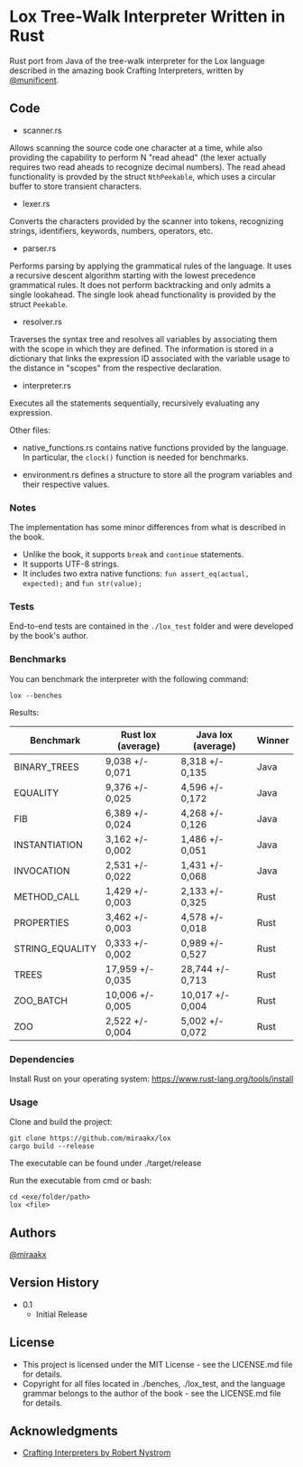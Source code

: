 # Lox Tree-Walk Interpreter Written in Rust

Rust port from Java of the tree-walk interpreter for the Lox language described in the amazing book Crafting Interpreters, written by [@munificent](https://github.com/munificent).

## Code

* scanner.rs

Allows scanning the source code one character at a time, while also providing the capability to perform N "read ahead" (the lexer actually requires two read aheads to recognize decimal numbers). The read ahead functionality is provded by the struct `NthPeekable`, which uses a circular buffer to store transient characters.

* lexer.rs

Converts the characters provided by the scanner into tokens, recognizing strings, identifiers, keywords, numbers, operators, etc.

* parser.rs

Performs parsing by applying the grammatical rules of the language. It uses a recursive descent algorithm starting with the lowest precedence grammatical rules. It does not perform backtracking and only admits a single lookahead. The single look ahead functionality is provided by the struct `Peekable`.

* resolver.rs

Traverses the syntax tree and resolves all variables by associating them with the scope in which they are defined. The information is stored in a dictionary that links the expression ID associated with the variable usage to the distance in "scopes" from the respective declaration.

* interpreter.rs

Executes all the statements sequentially, recursively evaluating any expression.

Other files:

* native_functions.rs contains native functions provided by the language. In particular, the `clock()` function is needed for benchmarks.

* environment.rs defines a structure to store all the program variables and their respective values.

### Notes

The implementation has some minor differences from what is described in the book.

* Unlike the book, it supports `break` and `continue` statements.
* It supports UTF-8 strings.
* It includes two extra native functions: `fun assert_eq(actual, expected);` and `fun str(value); `

### Tests

End-to-end tests are contained in the `./lox_test` folder and were developed by the book's author.

### Benchmarks

You can benchmark the interpreter with the following command:
```
lox --benches
```

Results:

Benchmark        | Rust lox (average) | Java lox (average)  | Winner
---------------- | ------------------ | --------------------|--------
BINARY_TREES     |  9,038 +/- 0,071   |  8,318 +/- 0,135    | Java
EQUALITY         |  9,376 +/- 0,025   |  4,596 +/- 0,172    | Java
FIB              |  6,389 +/- 0,024   |  4,268 +/- 0,126    | Java
INSTANTIATION    |  3,162 +/- 0,002   |  1,486 +/- 0,051    | Java
INVOCATION       |  2,531 +/- 0,022   |  1,431 +/- 0,068    | Java
METHOD_CALL      |  1,429 +/- 0,003   |  2,133 +/- 0,325    | Rust
PROPERTIES       |  3,462 +/- 0,003   |  4,578 +/- 0,018    | Rust
STRING_EQUALITY  |  0,333 +/- 0,002   |  0,989 +/- 0,527    | Rust
TREES            | 17,959 +/- 0,035   | 28,744 +/- 0,713    | Rust
ZOO_BATCH        | 10,006 +/- 0,005   | 10,017 +/- 0,004    | Rust
ZOO              |  2,522 +/- 0,004   |  5,002 +/- 0,072    | Rust

### Dependencies

Install Rust on your operating system: https://www.rust-lang.org/tools/install

### Usage

Clone and build the project:
```
git clone https://github.com/miraakx/lox
cargo build --release
```
The executable can be found under ./target/release

Run the executable from cmd or bash:
```
cd <exe/folder/path>
lox <file>
```

## Authors

[@miraakx](https://github.com/miraakx)

## Version History

* 0.1
    * Initial Release

## License

* This project is licensed under the MIT License - see the LICENSE.md file for details.
* Copyright for all files located in ./benches, ./lox_test, and the language grammar belongs to the author of the book - see the LICENSE.md file for details.

## Acknowledgments

* [Crafting Interpreters by Robert Nystrom](https://craftinginterpreters.com/)
